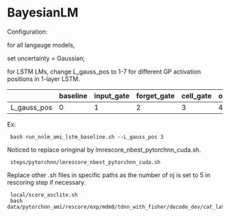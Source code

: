 # BayesianLM

Configuration: 

for all langauge models, 

set uncertainty = Gaussian;

for LSTM LMs, change L_gauss_pos to 1-7 for different GP activation positions in 1-layer LSTM.

|             | baseline | input_gate | forget_gate | cell_gate | output_gate | cell_states | hidden_states | inputs |
| ----------- | -------- | ---------- | ----------- | --------- | ----------- | ----------- | ------------- | ------ |
| L_gauss_pos | 0        | 1          | 2           | 3         | 4           | 5           | 6             | 7      |


Ex:

```
 bash run_nnlm_ami_lstm_baseline.sh --L_gauss_pos 3
```

Noticed to replace oringinal by lmrescore_nbest_pytorchnn_cuda.sh.

```
 steps/pytorchnn/lmrescore_nbest_pytorchnn_cuda.sh
```

Replace other .sh files in specific paths as the number of nj is set to 5 in rescoring step if necessary.

```
 local/score_asclite.sh
 bash data/pytorchnn_ami/rescore/exp/mdm8/tdnn_with_fisher/decode_dev/cat_lat.sh

```


